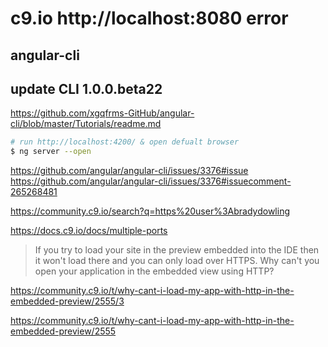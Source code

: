 #  c9.io http://localhost:8080 error

## angular-cli

## update CLI 1.0.0.beta22  
https://github.com/xgqfrms-GitHub/angular-cli/blob/master/Tutorials/readme.md  


```sh
# run http://localhost:4200/ & open defualt browser
$ ng server --open

``` 

https://github.com/angular/angular-cli/issues/3376#issue  
https://github.com/angular/angular-cli/issues/3376#issuecomment-265268481  

https://community.c9.io/search?q=https%20user%3Abradydowling  

https://docs.c9.io/docs/multiple-ports  

> If you try to load your site in the preview embedded into the IDE then it won't load there and you can only load over HTTPS. Why can't you open your application in the embedded view using HTTP?

https://community.c9.io/t/why-cant-i-load-my-app-with-http-in-the-embedded-preview/2555/3  

https://community.c9.io/t/why-cant-i-load-my-app-with-http-in-the-embedded-preview/2555  